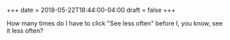 +++
date = 2018-05-22T18:44:00-04:00
draft = false
+++

How many times do I have to click "See less often" before I, you know, see it
less often?
